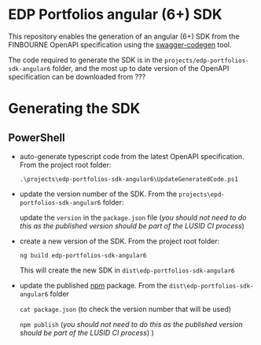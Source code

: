 # EDP Portfolios angular (6+) SDK

This repository enables the generation of an angular (6+) SDK from the FINBOURNE OpenAPI specification using the [swagger-codegen](https://github.com/swagger-api/swagger-codegen) tool.

The code required to generate the SDK is in the `projects/edp-portfolios-sdk-angular6` folder, and the most up to date version of the OpenAPI specification can be downloaded from ???

# Generating the SDK

## PowerShell

* auto-generate typescript code from the latest OpenAPI specification. From the project root folder:

    `.\projects\edp-portfolios-sdk-angular6\UpdateGeneratedCode.ps1`

* update the version number of the SDK. From the `projects\epd-portfolios-sdk-angular6` folder:

    update the `version` in the `package.json` file (*_you should not need to do this as the published version should be part of the LUSID CI process_*)

* create a new version of the SDK. From the project root folder:

    `ng build edp-portfolios-sdk-angular6`

    This will create the new SDK in `dist\edp-portfolios-sdk-angular6`

* update the published [npm](https://preview.npmjs.com/package/@finbourne/edp-portfolios-sdk-angular6) package. From the `dist\edp-portfolios-sdk-angular6` folder 

    `cat package.json` (to check the version number that will be used)

    `npm publish` (*_you should not need to do this as the published version should be part of the LUSID CI process_*)
)


